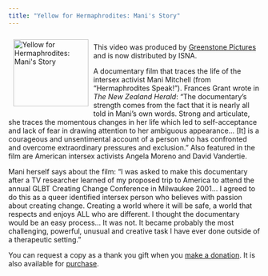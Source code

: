 ```yaml
---
title: "Yellow for Hermaphrodites: Mani's Story"
---
```


<p><img src="/img/store/manistory_c.jpg" width="150" height="134" alt="Yellow for Hermaphrodites: Mani's Story" align="left" hspace=10 vspace=10>  <br />
This video was produced by <a href="http://www.greenstonepictures.com" target="_blank">Greenstone Pictures</a> and is now distributed by <span class="caps">ISNA</span>.  </p>

A documentary film that traces the life of the intersex activist Mani Mitchell (from &#8220;Hermaphrodites Speak!&#8221;). Frances Grant wrote in <em>The New Zealand Herald</em>: &#8220;The documentary&#8217;s strength comes from the fact that it is nearly all told in Mani&#8217;s own words. Strong and articulate, she traces the momentous changes in her life which led to self-acceptance and lack of fear in drawing attention to her ambiguous appearance&#8230; [It] is a courageous and unsentimental account of a person who has confronted and overcome extraordinary pressures and exclusion.&#8221; Also featured in the film are American intersex activists Angela Moreno and David Vandertie.&nbsp;</p>  

<p>Mani herself says about the film: &#8220;I was asked to make this documentary after a TV researcher learned of my proposed trip to America to attend the annual <span class="caps">GLBT</span> Creating Change Conference in Milwaukee 2001&#8230; I agreed to do this as a queer identified intersex person who believes with passion about creating change. Creating a world where it will be safe, a world that respects and enjoys <span class="caps">ALL</span> who are different. I thought the documentary would be an easy process&#8230; It was not. It became probably the most challenging, powerful, unusual and creative task I have ever done outside of a therapeutic setting.&#8221;  </p>

<p>You can request a copy as a thank you gift when you <a href="/donate">make a donation</a>. It is also available for <a href="/videos/purchase">purchase</a>.  </p>

<!--break-->